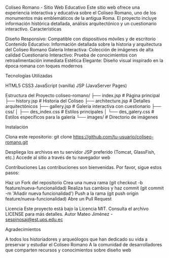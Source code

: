 Coliseo Romano - Sitio Web Educativo
Este sitio web ofrece una experiencia interactiva y educativa sobre el Coliseo Romano, uno de los monumentos más emblemáticos de la antigua Roma. El proyecto incluye información histórica detallada, análisis arquitectónico y un cuestionario interactivo.
Características

Diseño Responsivo: Compatible con dispositivos móviles y de escritorio
Contenido Educativo: Información detallada sobre la historia y arquitectura del Coliseo Romano
Galería Interactiva: Colección de imágenes de alta calidad
Cuestionario Interactivo: Prueba de conocimientos con retroalimentación inmediata
Estética Elegante: Diseño visual inspirado en la época romana con toques modernos


Tecnologías Utilizadas

HTML5
CSS3
JavaScript (vanilla)
JSP (JavaServer Pages)

Estructura del Proyecto
coliseo-romano/
├── index.jsp          # Página principal
├── history.jsp        # Historia del Coliseo
├── architecture.jsp   # Detalles arquitectónicos
├── gallery.jsp        # Galería interactiva con cuestionario
├── css/
│   ├── des_index.css  # Estilos principales
│   └── des_galery.css # Estilos específicos para la galería
└── images/           # Directorio de imágenes


Instalación

Clona este repositorio:
git clone https://github.com/tu-usuario/coliseo-romano.git

Despliega los archivos en tu servidor JSP preferido (Tomcat, GlassFish, etc.)
Accede al sitio a través de tu navegador web

Contribuciones
Las contribuciones son bienvenidas. Por favor, sigue estos pasos:

Haz un Fork del repositorio
Crea una nueva rama (git checkout -b feature/nueva-funcionalidad)
Realiza tus cambios y haz commit (git commit -m 'Añadir nueva funcionalidad')
Push a la rama (git push origin feature/nueva-funcionalidad)
Abre un Pull Request


Licencia
Este proyecto está bajo la Licencia MIT. Consulta el archivo LICENSE para más detalles.
Autor
Mateo Jiménez - sespinosaj@est.ups.edu.ec


Agradecimientos

A todos los historiadores y arqueólogos que han dedicado su vida a preservar y estudiar el Coliseo Romano
A la comunidad de desarrolladores que comparten recursos y conocimientos sobre diseño web
